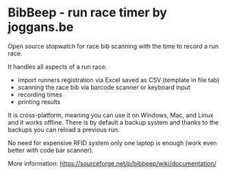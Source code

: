 # BibBeep - run race timer by joggans.be

Open source stopwatch for race bib scanning with the time to record a run race.

It handles all aspects of a run race:
- import runners registration via Excel saved as CSV (template in file tab)
- scanning the race bib via barcode scanner or keyboard input
- recording times
- printing results

It is cross-platform, meaning you can use it on Windows, Mac, and Linux and it works offline.
There is by default a backup system and thanks to the backups you  can reload a previous run.

No need for expensive RFID system only one laptop is enough (work even better with code bar scanner).

More information: https://sourceforge.net/p/bibbeep/wiki/documentation/
